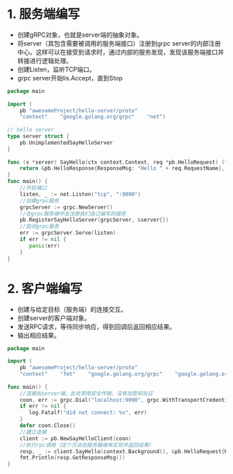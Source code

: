 # 1. 服务端编写
- 创建gRPC对象，也就是server端的抽象对象。
- 将server（其包含需要被调用的服务端接口）注册到grpc server的内部注册中心。这样可以在接受到请求时，通过内部的服务发现，发现该服务端接口并转接进行逻辑处理。
- 创建Listen，监听TCP端口。
- grpc server开始lis.Accept，直到Stop
```go
package main  
  
import (  
    pb "awesomeProject/hello-server/proto"  
    "context"    "google.golang.org/grpc"    "net")  
  
// hello server  
type server struct {  
    pb.UnimplementedSayHelloServer  
}  
  
func (s *server) SayHello(ctx context.Context, req *pb.HelloRequest) (*pb.HelloResponse, error) {  
    return &pb.HelloResponse{ResponseMsg: "Hello " + req.RequestName}, nil  
}  
func main() {  
    //开启端口  
    listen, _ := net.Listen("tcp", ":9090")  
    //创建grpc服务  
    grpcServer := grpc.NewServer()  
    //在grpc服务端中去注册我们自己编写的服务  
    pb.RegisterSayHelloServer(grpcServer, &server{})  
    //启动grpc服务  
    err := grpcServer.Serve(listen)  
    if err != nil {  
       panic(err)  
    }  
}
```
# 2. 客户端编写
- 创建与给定目标（服务端）的连接交互。
- 创建server的客户端对象。
- 发送RPC请求，等待同步响应，得到回调后返回相应结果。
- 输出相应结果。
``` go
package main  
  
import (  
    pb "awesomeProject/hello-server/proto"  
    "context"    "fmt"    "google.golang.org/grpc"    "google.golang.org/grpc/credentials/insecure"    "log")  
  
func main() {  
    //连接到server端。此处禁用安全传输，没有加密和验证  
    coon, err := grpc.Dial("localhost:9090", grpc.WithTransportCredentials(insecure.NewCredentials()))  
    if err != nil {  
       log.Fatalf("did not connect: %v", err)  
    }  
    defer coon.Close()  
    //建立连接  
    client := pb.NewSayHelloClient(coon)  
    //执行rpc调用（这个方法在服务器端来实现并返回结果）  
    resp, _ := client.SayHello(context.Background(), &pb.HelloRequest{RequestName: "kaungshen"})  
    fmt.Println(resp.GetResponseMsg())  
}
```